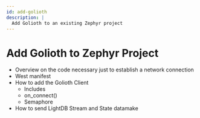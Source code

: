 ```yaml
---
id: add-golioth
description: |
  Add Golioth to an existing Zephyr project
---
```


# Add Golioth to Zephyr Project

- Overview on the code necessary just to establish a network connection
- West manifest
- How to add the Golioth Client
  - Includes
  - on_connect()
  - Semaphore
- How to send LightDB Stream and State datamake
